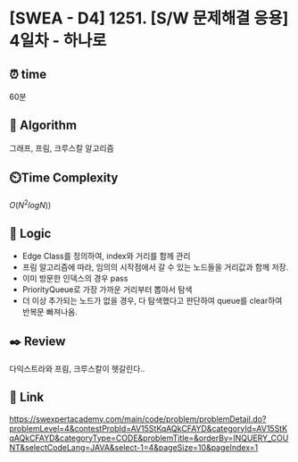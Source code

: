 # [SWEA - D4] 1251. [S/W 문제해결 응용] 4일차 - 하나로 
 
## ⏰  **time**

60분
  
## :pushpin: **Algorithm**

그래프, 프림, 크루스칼 알고리즘
  
## ⏲️**Time Complexity**

$O(N^2 log N))$
    
## :round_pushpin: **Logic**
- Edge Class를 정의하여, index와 거리를 함께 관리
- 프림 알고리즘에 따라, 임의의 시작점에서 갈 수 있는 노드들을 거리값과 함께 저장.
- 이미 방문한 인덱스의 경우 pass
- PriorityQueue로 가장 가까운 거리부터 뽑아서 탐색
- 더 이상 추가되는 노드가 없을 경우, 다 탐색했다고 판단하여 queue를 clear하여 반복문 빠져나옴.
  
## :black_nib: **Review**
다익스트라와 프림, 크루스칼이 헷갈린다.. 
  
## 📡 Link
https://swexpertacademy.com/main/code/problem/problemDetail.do?problemLevel=4&contestProbId=AV15StKqAQkCFAYD&categoryId=AV15StKqAQkCFAYD&categoryType=CODE&problemTitle=&orderBy=INQUERY_COUNT&selectCodeLang=JAVA&select-1=4&pageSize=10&pageIndex=1
